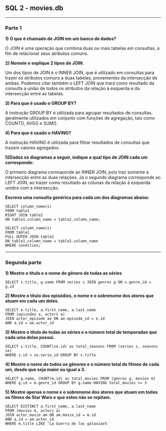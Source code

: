 ## SQL 2 - movies.db

---

### Parte 1

**1) O que é chamado de JOIN em um banco de dados?**

O JOIN é uma operação que combina duas ou mais tabelas em consultas, a fim de relacionar seus atributos comuns.

**2) Nomeie e explique 2 tipos de JOIN.**

Um dos tipos de JOIN é o INNER JOIN, que é utilizado em consultas para trazer os atributos comuns a duas tabelas, provenientes da intersecção de ambas. Podemos citar também o LEFT JOIN que trará como resultado da consulta a união de todos os atributos da relação à esquerda e da intersecção entre as tabelas.

**3) Para que é usado o GROUP BY?**

A instrução GROUP BY é utilizada para agrupar resultados de consultas, geralmente utilizados em conjunto com funções de agregação, tais como COUNT(), AVG() e SUM().

**4) Para que é usado o HAVING?**

A instrução HAVING é utilizada para filtrar resultados de consultas que trazem valores agregados.

**5)Dados os diagramas a seguir, indique a qual tipo de JOIN cada um corresponde:**

O primeiro diagrama corresponde ao INNER JOIN, pois traz somente a intersecção entre as duas relações. Já o segundo diagrama corresponde ao LEFT JOIN, ao trazer como resultado as colunas da relação à esquerda unidos com a intersecção.

**Escreva uma consulta genérica para cada um dos diagramas abaixo:**
```
SELECT column_name(s)
FROM table1
RIGHT JOIN table2
ON table1.column_name = table2.column_name;
```

```
SELECT column_name(s)
FROM table1
FULL OUTER JOIN table2
ON table1.column_name = table2.column_name
WHERE condition;
```

---

### Segunda parte

**1) Mostre o título e o nome do gênero de todas as séries**

```
SELECT s.title, g.name FROM series s JOIN genres g ON s.genre_id = g.id
```

**2) Mostre o título dos episódios, o nome e o sobrenome dos atores que atuam em cada um deles.**

```
SELECT e.title, a.first_name, a.last_name
FROM (episodes e, actors a)
JOIN actor_episode ae ON ae.episode_id = e.id
AND a.id = ae.actor_id
```

**3) Mostre o título de todas as séries e o número total de temporadas que cada uma delas possui.**

```
SELECT s.title, COUNT(se.id) as total_seasons FROM (series s, seasons se)
WHERE s.id = se.serie_id GROUP BY s.title
```

**4) Mostre o nome de todos os gêneros e o número total de filmes de cada um, desde que seja maior ou igual a 3.**

```
SELECT g.name, COUNT(m.id) as total_movies FROM (genres g, movies m)
WHERE g.id = m.genre_id GROUP BY g.name HAVING total_movies >= 3
```

**5) Mostre apenas o nome e o sobrenome dos atores que atuam em todos os filmes de Star Wars e que estes não se repitam.**

```
SELECT DISTINCT a.first_name, a.last_name
FROM (movies m, actors a)
JOIN actor_movie am ON am.movie_id = m.id
AND a.id = am.actor_id
WHERE m.title LIKE 'La Guerra de las galaxias%'
```